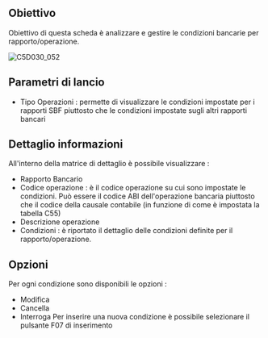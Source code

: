 ## Obiettivo
Obiettivo di questa scheda è analizzare e gestire le condizioni bancarie per rapporto/operazione.

![C5D030_052](http://localhost:3000/immagini/MBDOC_SCH-C5D030_COP/C5D030_052.png)
## Parametri di lancio

 * Tipo Operazioni :  permette di visualizzare le condizioni impostate per i rapporti SBF piuttosto che le condizioni impostate sugli altri rapporti bancari

## Dettaglio informazioni
All'interno della matrice di dettaglio è possibile visualizzare : 
 * Rapporto Bancario
 * Codice operazione :  è il codice operazione su cui sono impostate le condizioni. Può essere il codice ABI dell'operazione bancaria piuttosto che il codice della causale contabile (in funzione di come è impostata la tabella C55)
 * Descrizione operazione
 * Condizioni :  è riportato il dettaglio delle condizioni definite per il rapporto/operazione.

## Opzioni
Per ogni condizione sono disponibili le opzioni : 
 * Modifica
 * Cancella
 * Interroga
Per inserire una nuova condizione è possibile selezionare il pulsante F07 di inserimento

